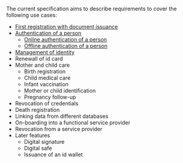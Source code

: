 The current specification aims to describe requirements to cover the following use cases:
- [First registration with document issuance](UC-First_registration_with_ID_Document_issuance.md)
- [Authentication of a person](UC-Authentication_of_a_person.md)
  - [Online authentication of a person](UC-Authentication_of_a_person.md)
  - [Offline authentication of a person](UC-Authentication_of_a_person.md)
- [Management of identity](UC-Management_of_identity.md)
- Renewall of id card
- Mother and child care
  - Birth registration
  - Child medical care
  - Infant vaccination
  - Mother or child identification
  - Pregnancy follow-up
- Revocation of credentials
- Death registration
- Linking data from different databases
- On-boarding into a functional service provider
- Revocation from a service provider
- Later features
  - Digital signature
  - Digital safe
  - Issuance of an id wallet
